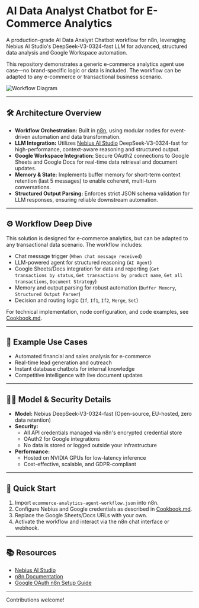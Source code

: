 # AI Data Analyst Chatbot for E-Commerce Analytics

A production-grade AI Data Analyst Chatbot workflow for n8n, leveraging Nebius AI Studio's DeepSeek-V3-0324-fast LLM for advanced, structured data analysis and Google Workspace automation.

This repository demonstrates a generic e-commerce analytics agent use case—no brand-specific logic or data is included. The workflow can be adapted to any e-commerce or transactional business scenario.

![Workflow Diagram](assets/workflow-diagram.png)

---

## 🛠️ Architecture Overview

- **Workflow Orchestration:** Built in [n8n](https://n8n.io/), using modular nodes for event-driven automation and data transformation.
- **LLM Integration:** Utilizes [Nebius AI Studio](https://studio.nebius.com/) DeepSeek-V3-0324-fast for high-performance, context-aware reasoning and structured output.
- **Google Workspace Integration:** Secure OAuth2 connections to Google Sheets and Google Docs for real-time data retrieval and document updates.
- **Memory & State:** Implements buffer memory for short-term context retention (last 5 messages) to enable coherent, multi-turn conversations.
- **Structured Output Parsing:** Enforces strict JSON schema validation for LLM responses, ensuring reliable downstream automation.

---

## ⚙️ Workflow Deep Dive

This solution is designed for e-commerce analytics, but can be adapted to any transactional data scenario. The workflow includes:
- Chat message trigger (`When chat message received`)
- LLM-powered agent for structured reasoning (`AI Agent`)
- Google Sheets/Docs integration for data and reporting (`Get transactions by status`, `Get transactions by product name`, `Get all transactions`, `Document Strategy`)
- Memory and output parsing for robust automation (`Buffer Memory`, `Structured Output Parser`)
- Decision and routing logic (`If`, `If1`, `If2`, `Merge`, `Set`)

For technical implementation, node configuration, and code examples, see [Cookbook.md](./Cookbook.md).

---

## 🧩 Example Use Cases
- Automated financial and sales analysis for e-commerce
- Real-time lead generation and outreach
- Instant database chatbots for internal knowledge
- Competitive intelligence with live document updates

---

## 🧑‍💻 Model & Security Details
- **Model:** Nebius DeepSeek-V3-0324-fast (Open-source, EU-hosted, zero data retention)
- **Security:**
  - All API credentials managed via n8n's encrypted credential store
  - OAuth2 for Google integrations
  - No data is stored or logged outside your infrastructure
- **Performance:**
  - Hosted on NVIDIA GPUs for low-latency inference
  - Cost-effective, scalable, and GDPR-compliant

---

## 🚀 Quick Start
1. Import `ecommerce-analytics-agent-workflow.json` into n8n.
2. Configure Nebius and Google credentials as described in [Cookbook.md](./Cookbook.md).
3. Replace the Google Sheets/Docs URLs with your own.
4. Activate the workflow and interact via the n8n chat interface or webhook.

---

## 📚 Resources
- [Nebius AI Studio](https://studio.nebius.com/)
- [n8n Documentation](https://docs.n8n.io/)
- [Google OAuth n8n Setup Guide](https://docs.n8n.io/integrations/builtin/credentials/Google/)

---

Contributions welcome! 
